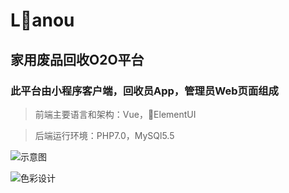 # Lanou
## 家用废品回收O2O平台

### 此平台由小程序客户端，回收员App，管理员Web页面组成

> 前端主要语言和架构：Vue，ElementUI

> 后端运行环境：PHP7.0，MySQl5.5

![示意图](https://ws3.sinaimg.cn/large/006tKfTcly1ft4l9hw32nj314q0l2q5q.jpg)

![色彩设计](https://ws1.sinaimg.cn/large/006tKfTcly1ft4lhc340ij31700gswgm.jpg)
